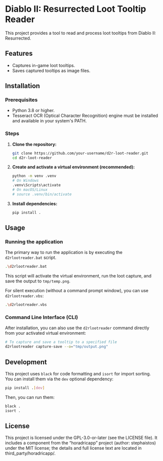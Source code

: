 # Diablo II: Resurrected Loot Tooltip Reader

This project provides a tool to read and process loot tooltips from Diablo II: Resurrected.

## Features

* Captures in-game loot tooltips.
* Saves captured tooltips as image files.

## Installation

### Prerequisites

* Python 3.8 or higher.
* Tesseract OCR (Optical Character Recognition) engine must be installed and available in your system's PATH.

### Steps

1. **Clone the repository:**

    ```bash
    git clone https://github.com/your-username/d2r-loot-reader.git
    cd d2r-loot-reader
    ```

2. **Create and activate a virtual environment (recommended):**

    ```bash
    python -m venv .venv
    # On Windows
    .venv\Scripts\activate
    # On macOS/Linux
    # source .venv/bin/activate
    ```

3. **Install dependencies:**

    ```bash
    pip install .
    ```

## Usage

### Running the application

The primary way to run the application is by executing the `d2rlootreader.bat` script.

```bash
.\d2rlootreader.bat
```

This script will activate the virtual environment, run the loot capture, and save the output to `tmp/temp.png`.

For silent execution (without a command prompt window), you can use `d2rlootreader.vbs`:

```bash
.\d2rlootreader.vbs
```

### Command Line Interface (CLI)

After installation, you can also use the `d2rlootreader` command directly from your activated virtual environment:

```bash
# To capture and save a tooltip to a specified file
d2rlootreader capture-save --o="tmp/output.png"
```

## Development

This project uses `black` for code formatting and `isort` for import sorting. You can install them via the `dev` optional dependency:

```bash
pip install .[dev]
```

Then, you can run them:

```bash
black .
isort .
```

## License

This project is licensed under the GPL-3.0-or-later (see the LICENSE file).
It includes a component from the “horadricapp” project (author: stephaistos) under the MIT license; the details and full license text are located in third_party/horadricapp/.
